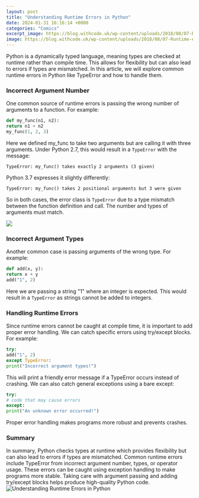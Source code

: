```yaml
---
layout: post
title: "Understanding Runtime Errors in Python"
date: 2024-01-31 16:16:14 +0000
categories: "Comics"
excerpt_image: https://blog.withcode.uk/wp-content/uploads/2018/08/07-Runtime-errors-1024x576.jpg
image: https://blog.withcode.uk/wp-content/uploads/2018/08/07-Runtime-errors-1024x576.jpg
---
```


Python is a dynamically typed language, meaning types are checked at runtime rather than compile time. This allows for flexibility but can also lead to errors if types are mismatched. In this article, we will explore common runtime errors in Python like TypeError and how to handle them.
### Incorrect Argument Number
One common source of runtime errors is passing the wrong number of arguments to a function. For example:
```python
def my_func(n1, n2):
return n1 + n2
my_func(1, 2, 3) 
```
Here we defined my_func to take two arguments but are calling it with three arguments. 
Under Python 2.7, this would result in a `TypeError` with the message: 
```
TypeError: my_func() takes exactly 2 arguments (3 given)
```
Python 3.7 expresses it slightly differently:
```
TypeError: my_func() takes 2 positional arguments but 3 were given
```
So in both cases, the error class is `TypeError` due to a type mismatch between the function definition and call. The number and types of arguments must match.

![](https://initialcommit.com/img/initialcommit/python-runtimeerror.png)
### Incorrect Argument Types
Another common case is passing arguments of the wrong type. For example:
```python 
def add(x, y):
return x + y
add("1", 2)
```
Here we are passing a string "1" where an integer is expected. This would result in a `TypeError` as strings cannot be added to integers.
### Handling Runtime Errors
Since runtime errors cannot be caught at compile time, it is important to add proper error handling. We can catch specific errors using try/except blocks.
For example:
```python
try:
add("1", 2)
except TypeError:
print("Incorrect argument types!")
```
This will print a friendly error message if a TypeError occurs instead of crashing.
We can also catch general exceptions using a bare except:
```python 
try:
# code that may cause errors
except:
print("An unknown error occurred!") 
```
Proper error handling makes programs more robust and prevents crashes.
### Summary
In summary, Python checks types at runtime which provides flexibility but can also lead to errors if types are mismatched. Common runtime errors include TypeError from incorrect argument number, types, or operator usage. These errors can be caught using exception handling to make programs more stable. Taking care with argument passing and adding try/except blocks helps produce high-quality Python code.
![Understanding Runtime Errors in Python](https://blog.withcode.uk/wp-content/uploads/2018/08/07-Runtime-errors-1024x576.jpg)